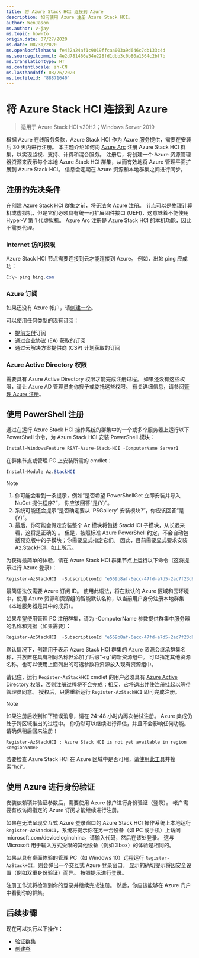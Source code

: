 ```yaml
---
title: 将 Azure Stack HCI 连接到 Azure
description: 如何使用 Azure 注册 Azure Stack HCI。
author: WenJason
ms.author: v-jay
ms.topic: how-to
origin.date: 07/27/2020
ms.date: 08/31/2020
ms.openlocfilehash: fe432a24af1c9019ffcaa003a9d646c7db133c4d
ms.sourcegitcommit: 4e2d781466e54e228fd1dbb3c0b80a1564c2bf7b
ms.translationtype: HT
ms.contentlocale: zh-CN
ms.lasthandoff: 08/26/2020
ms.locfileid: "88871640"
---
```

# <a name="connect-azure-stack-hci-to-azure"></a>将 Azure Stack HCI 连接到 Azure

> 适用于 Azure Stack HCI v20H2；Windows Server 2019

根据 Azure 在线服务条款，Azure Stack HCI 作为 Azure 服务提供，需要在安装后 30 天内进行注册。 本主题介绍如何向 [Azure Arc](https://azure.microsoft.com/services/azure-arc/) 注册 Azure Stack HCI 群集，以实现监视、支持、计费和混合服务。 注册后，将创建一个 Azure 资源管理器资源来表示每个本地 Azure Stack HCI 群集，从而有效地将 Azure 管理平面扩展到 Azure Stack HCI。 信息会定期在 Azure 资源和本地群集之间进行同步。 

## <a name="prerequisites-for-registration"></a>注册的先决条件

在创建 Azure Stack HCI 群集之前，将无法向 Azure 注册。 节点可以是物理计算机或虚拟机，但是它们必须具有统一可扩展固件接口 (UEFI)，这意味着不能使用 Hyper-V 第 1 代虚拟机。 Azure Arc 注册是 Azure Stack HCI 的本机功能，因此不需要代理。

### <a name="internet-access"></a>Internet 访问权限

Azure Stack HCI 节点需要连接到云才能连接到 Azure。 例如，出站 ping 应成功：

```PowerShell
C:\> ping bing.com
```

### <a name="azure-subscription"></a>Azure 订阅

如果还没有 Azure 帐户，请[创建一个](https://wd.azure.cn/zh-cn/pricing/1rmb-trial-full/?form-type=identityauth)。 

可以使用任何类型的现有订阅：
- [提前支付](https://www.azure.cn/offers/ms-mc-arz-33p/)订阅
- 通过企业协议 (EA) 获取的订阅
- 通过云解决方案提供商 (CSP) 计划获取的订阅

### <a name="azure-active-directory-permissions"></a>Azure Active Directory 权限

需要具有 Azure Active Directory 权限才能完成注册过程。 如果还没有这些权限，请让 Azure AD 管理员向你授予或委托这些权限。 有关详细信息，请参阅[管理 Azure 注册](../manage/manage-azure-registration.md#azure-active-directory-permissions)。

## <a name="register-using-powershell"></a>使用 PowerShell 注册

通过在运行 Azure Stack HCI 操作系统的群集中的一个或多个服务器上运行以下 PowerShell 命令，为 Azure Stack HCI 安装 PowerShell 模块：

```PowerShell
Install-WindowsFeature RSAT-Azure-Stack-HCI -ComputerName Server1
```

在群集节点或管理 PC 上安装所需的 cmdlet：

```PowerShell
Install-Module Az.StackHCI
```
   > [!NOTE]
   > 1. 你可能会看到一条提示，例如“是否希望 PowerShellGet 立即安装并导入 NuGet 提供程序?”， 你应该回答“是(Y)”。
   > 2. 系统可能还会提示“是否确定要从 'PSGallery' 安装模块?”，你应该回答“是(Y)”。
   > 3. 最后，你可能会假定安装整个 Az 模块将包括 StackHCI 子模块，从长远来看，这将是正确的 。 但是，按照标准 Azure PowerShell 约定，不会自动包括预览版中的子模块；你需要显式指定它们。 因此，目前需要显式要求安装 Az.StackHCI，如上所示。

为获得最简单的体验，请在 Azure Stack HCI 群集节点上运行以下命令（这将提示进行 Azure 登录）：

```PowerShell
Register-AzStackHCI  -SubscriptionId "e569b8af-6ecc-47fd-a7d5-2ac7f23d8bfe" [-ResourceName] [-ResourceGroupName]
```

最简语法仅需要 Azure 订阅 ID。 使用此语法，将在默认的 Azure 区域和云环境中，使用 Azure 资源和资源组的智能默认名称，以当前用户身份注册本地群集（本地服务器是其中的成员）。 

如果希望使用管理 PC 注册群集，请为 -ComputerName 参数提供群集中服务器的名称和凭据（如果需要）：

```PowerShell
Register-AzStackHCI  -SubscriptionId "e569b8af-6ecc-47fd-a7d5-2ac7f23d8bfe" -ComputerName Server1 [–Credential] [-ResourceName] [-ResourceGroupName]
```

默认情况下，创建用于表示 Azure Stack HCI 群集的 Azure 资源会继承群集名称，并放置在具有相同名称但添加了后缀“-rg”的新资源组中。 可以指定其他资源名称，也可以使用上面列出的可选参数将资源放入现有资源组中。

请记住，运行 `Register-AzStackHCI` cmdlet 的用户必须具有 [Azure Active Directory 权限](../manage/manage-azure-registration.md#azure-active-directory-permissions)，否则注册过程将不会完成；相反，它将退出并使注册挂起以等待管理员同意。 授权后，只需重新运行 `Register-AzStackHCI` 即可完成注册。

   > [!NOTE]
   > 如果注册后收到如下错误消息，请在 24-48 小时内再次尝试注册。 Azure 集成仍处于跨区域推出的过程中。 你仍然可以继续进行评估，并且不会影响任何功能。 请确保稍后回来注册！
   >
   > `Register-AzStackHCI : Azure Stack HCI is not yet available in region <regionName>`
   >
   > 若要检查 Azure Stack HCI 在 Azure 区域中是否可用，请[使用此工具](https://azure.microsoft.com/global-infrastructure/services/?regions=china-non-regional,china-east,china-east-2,china-north,china-north-2&products=all)并搜索“hci”。

## <a name="authenticate-with-azure"></a>使用 Azure 进行身份验证
安装依赖项并验证参数后，需要使用 Azure 帐户进行身份验证（登录）。 帐户需要有权访问指定的 Azure 订阅才能继续进行注册。

如果在无法呈现交互式 Azure 登录窗口的 Azure Stack HCI 操作系统上本地运行 `Register-AzStackHCI`，系统将提示你在另一台设备（如 PC 或手机）上访问 microsoft.com/deviceloginchina。请输入代码，然后在该处登录。 这与 Microsoft 用于输入方式受限的其他设备（例如 Xbox）的体验是相同的。

如果从具有桌面体验的管理 PC（如 Windows 10）远程运行 `Register-AzStackHCI`，则会弹出一个交互式 Azure 登录窗口。 显示的确切提示将因安全设置（例如双重身份验证）而异。 按照提示进行登录。

注册工作流将检测到你的登录并继续完成注册。 然后，你应该能够在 Azure 门户中看到你的群集。

## <a name="next-steps"></a>后续步骤

现在可以执行以下操作：

- [验证群集](validate.md)
- [创建卷](../manage/create-volumes.md)
